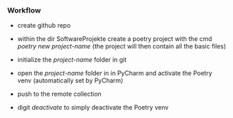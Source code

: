 ### Workflow

+ create github repo
+ within the dir SoftwareProjekte create a poetry project with the cmd _poetry new project-name_ (the project will then contain all the basic files)
+ initialize the _project-name_ folder in git
+ open the _project-name_ folder in in PyCharm and activate the Poetry venv (automatically set by PyCharm)
+ push to the remote collection
 

+ digit _deactivate_ to simply deactivate the Poetry venv
